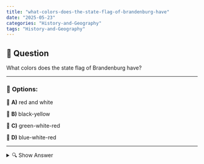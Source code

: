 ```yaml
---
title: "what-colors-does-the-state-flag-of-brandenburg-have"
date: "2025-05-23"
categories: "History-and-Geography"
tags: "History-and-Geography"
---
```


## 📌 **Question**

What colors does the state flag of Brandenburg have?



---

### 📝 **Options:**

🔘 **A)** red and white

🔘 **B)** black-yellow

🔘 **C)** green-white-red

🔘 **D)** blue-white-red

---

<details>
  <summary>🔍 Show Answer</summary>

  <p>
💡  <b>Correct Answer:</b>  a
  </p>
  <p>
    📖<b>Explanation:</b>
    
  </p>
</details>
